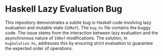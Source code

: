 # Haskell Lazy Evaluation Bug
This repository demonstrates a subtle bug in Haskell code involving lazy evaluation and mutable state (`IORef`). The `bug.hs` file contains the buggy code.  The issue stems from the interaction between lazy evaluation and the asynchronous nature of `IORef` modifications. The solution, in `bugSolution.hs`, addresses this by ensuring strict evaluation to guarantee the expected order of operations.